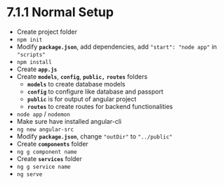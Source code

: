 # 7.1.1 Normal Setup

* Create project folder
* `npm init`
* Modify **`package.json`**, add dependencies, add `"start": "node app"` in `"scripts"`
* `npm install`
* Create **`app.js`**
* Create **`models`**, **`config`**, **`public,`** **`routes`** folders
  * **`models`** to create database models
  * **`config`** to configure like database and passport
  * **`public`** is for output of angular project
  * **`routes`** to create routes for backend functionalities
* `node app` / `nodemon`
* Make sure have installed angular-cli
* `ng new angular-src` 
* Modify **`package.json`**, change `"outDir"` to `"../public"`
* Create **`components`** folder
* `ng g component name`
* Create **`services`** folder
* `ng g service name`
* `ng serve`

